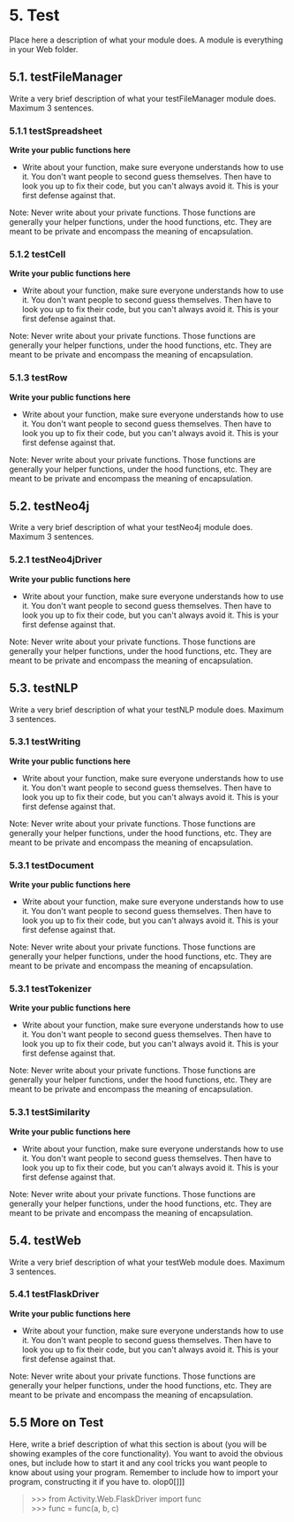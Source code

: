 #
# 5. Test
Place here a description of what your module does. A module is everything in your Web folder.


## 5.1. testFileManager

Write a very brief description of what your testFileManager module does. Maximum 3 sentences.


### 5.1.1 testSpreadsheet
**Write your public functions here**

* Write about your function, make sure everyone understands how to use it. You don't want people to second 
guess themselves. Then have to look you up to fix their code, but you can't always avoid it. This is your first 
defense against that.

Note: Never write about your private functions. Those functions are generally your helper functions, 
under the hood functions, etc. They are meant to be private and encompass the meaning of encapsulation. 


### 5.1.2 testCell
**Write your public functions here**

* Write about your function, make sure everyone understands how to use it. You don't want people to second 
guess themselves. Then have to look you up to fix their code, but you can't always avoid it. This is your first 
defense against that.

Note: Never write about your private functions. Those functions are generally your helper functions, 
under the hood functions, etc. They are meant to be private and encompass the meaning of encapsulation. 


### 5.1.3 testRow
**Write your public functions here**

* Write about your function, make sure everyone understands how to use it. You don't want people to second 
guess themselves. Then have to look you up to fix their code, but you can't always avoid it. This is your first 
defense against that.

Note: Never write about your private functions. Those functions are generally your helper functions, 
under the hood functions, etc. They are meant to be private and encompass the meaning of encapsulation. 


## 5.2. testNeo4j

Write a very brief description of what your testNeo4j module does. Maximum 3 sentences.


### 5.2.1 testNeo4jDriver
**Write your public functions here**

* Write about your function, make sure everyone understands how to use it. You don't want people to second 
guess themselves. Then have to look you up to fix their code, but you can't always avoid it. This is your first 
defense against that.

Note: Never write about your private functions. Those functions are generally your helper functions, 
under the hood functions, etc. They are meant to be private and encompass the meaning of encapsulation. 



## 5.3. testNLP

Write a very brief description of what your testNLP module does. Maximum 3 sentences.


### 5.3.1 testWriting
**Write your public functions here**

* Write about your function, make sure everyone understands how to use it. You don't want people to second 
guess themselves. Then have to look you up to fix their code, but you can't always avoid it. This is your first 
defense against that.

Note: Never write about your private functions. Those functions are generally your helper functions, 
under the hood functions, etc. They are meant to be private and encompass the meaning of encapsulation. 


### 5.3.1 testDocument
**Write your public functions here**

* Write about your function, make sure everyone understands how to use it. You don't want people to second 
guess themselves. Then have to look you up to fix their code, but you can't always avoid it. This is your first 
defense against that.

Note: Never write about your private functions. Those functions are generally your helper functions, 
under the hood functions, etc. They are meant to be private and encompass the meaning of encapsulation. 


### 5.3.1 testTokenizer
**Write your public functions here**

* Write about your function, make sure everyone understands how to use it. You don't want people to second 
guess themselves. Then have to look you up to fix their code, but you can't always avoid it. This is your first 
defense against that.

Note: Never write about your private functions. Those functions are generally your helper functions, 
under the hood functions, etc. They are meant to be private and encompass the meaning of encapsulation. 


### 5.3.1 testSimilarity
**Write your public functions here**

* Write about your function, make sure everyone understands how to use it. You don't want people to second 
guess themselves. Then have to look you up to fix their code, but you can't always avoid it. This is your first 
defense against that.

Note: Never write about your private functions. Those functions are generally your helper functions, 
under the hood functions, etc. They are meant to be private and encompass the meaning of encapsulation. 


## 5.4. testWeb

Write a very brief description of what your testWeb module does. Maximum 3 sentences.


### 5.4.1 testFlaskDriver
**Write your public functions here**

* Write about your function, make sure everyone understands how to use it. You don't want people to second 
guess themselves. Then have to look you up to fix their code, but you can't always avoid it. This is your first 
defense against that.

Note: Never write about your private functions. Those functions are generally your helper functions, 
under the hood functions, etc. They are meant to be private and encompass the meaning of encapsulation. 



## 5.5 More on Test

Here, write a brief description of what this section is about (you will be showing examples of the core functionality). 
You want to avoid the obvious ones, but include how to start it and any cool tricks you want people to know about 
using your program. Remember to include how to import your program, constructing it if you have to. olop0[]]]

> \>>> from Activity.Web.FlaskDriver import func  
> \>>> func = func(a, b, c)  
  